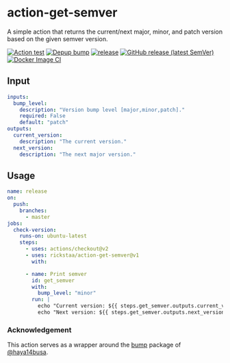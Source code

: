 # action-get-semver

A simple action that returns the current/next major, minor, and patch version based on the given semver
version.

[![Action test](https://github.com/rickstaa/action-get-semver/workflows/Action%20test/badge.svg)](https://github.com/rickstaa/action-get-semver/actions?query=workflow%3A%22Action+test%22)
[![Depup bump](https://github.com/rickstaa/action-get-semver/workflows/Depup%20bump/badge.svg)](https://github.com/rickstaa/action-get-semver/actions?query=workflow%3A%22Depup%22)
[![release](https://github.com/rickstaa/action-get-semver/workflows/release/badge.svg)](https://github.com/rickstaa/action-get-semver/actions?query=workflow%3Arelease)
[![GitHub release (latest SemVer)](https://img.shields.io/github/v/release/rickstaa/action-bumpr?logo=github&sort=semver)](https://github.com/rickstaa/action-get-semver/releases)
[![Docker Image CI](https://github.com/rickstaa/action-get-semver/workflows/Docker%20Image%20CI/badge.svg)](https://github.com/rickstaa/action-get-semver/actions?query=workflow%3A%22Docker+Image+CI%22)

## Input

```yaml
inputs:
  bump_level:
    description: "Version bump level [major,minor,patch]."
    required: False
    default: "patch"
outputs:
  current_version:
    description: "The current version."
  next_version:
    description: "The next major version."
```

## Usage

```yaml
name: release
on:
  push:
    branches:
      - master
jobs:
  check-version:
    runs-on: ubuntu-latest
    steps:
      - uses: actions/checkout@v2
      - uses: rickstaa/action-get-semver@v1
        with:

      - name: Print semver
        id: get_semver
        with:
          bump_level: "minor"
        run: |
          echo "Current version: ${{ steps.get_semver.outputs.current_version  }}"
          echo "Next version: ${{ steps.get_semver.outputs.next_version }}"
```

### Acknowledgement

This action serves as a wrapper around the [bump](https://github.com/haya14busa/bump) package of [@haya14busa](https://github.com/haya14busa/bump/commits?author=haya14busa).